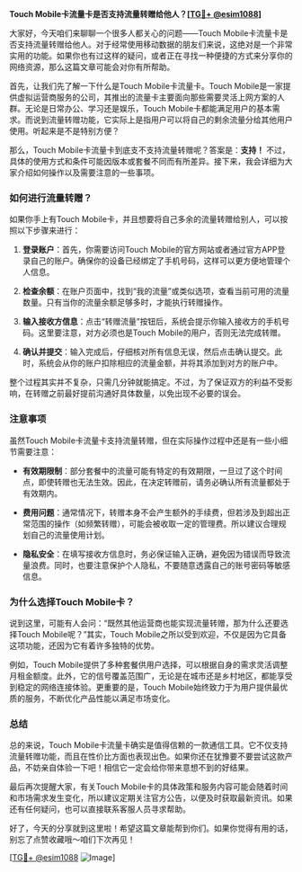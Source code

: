 **Touch Mobile卡流量卡是否支持流量转赠给他人？[[TG💪+ @esim1088](https://t.me/s/esim1088)]**

大家好，今天咱们来聊聊一个很多人都关心的问题——Touch Mobile卡流量卡是否支持流量转赠给他人。对于经常使用移动数据的朋友们来说，这绝对是一个非常实用的功能。如果你也有过这样的疑问，或者正在寻找一种便捷的方式来分享你的网络资源，那么这篇文章可能会对你有所帮助。

首先，让我们先了解一下什么是Touch Mobile卡流量卡。Touch Mobile是一家提供虚拟运营商服务的公司，其推出的流量卡主要面向那些需要灵活上网方案的人群。无论是日常办公、学习还是娱乐，Touch Mobile卡都能满足用户的基本需求。而说到流量转赠功能，它实际上是指用户可以将自己的剩余流量分给其他用户使用。听起来是不是特别方便？

那么，Touch Mobile卡流量卡到底支不支持流量转赠呢？答案是：**支持！** 不过，具体的使用方式和条件可能因版本或套餐不同而有所差异。接下来，我会详细为大家介绍如何操作以及需要注意的一些事项。

### **如何进行流量转赠？**

如果你手上有Touch Mobile卡，并且想要将自己多余的流量转赠给别人，可以按照以下步骤来进行：

1. **登录账户**：首先，你需要访问Touch Mobile的官方网站或者通过官方APP登录自己的账户。确保你的设备已经绑定了手机号码，这样可以更方便地管理个人信息。
   
2. **检查余额**：在账户页面中，找到“我的流量”或类似选项，查看当前可用的流量数量。只有当你的流量余额足够多时，才能执行转赠操作。

3. **输入接收方信息**：点击“转赠流量”按钮后，系统会提示你输入接收方的手机号码。这里要注意，对方必须也是Touch Mobile的用户，否则无法完成转赠。

4. **确认并提交**：输入完成后，仔细核对所有信息无误，然后点击确认提交。此时，系统会从你的账户扣除相应的流量金额，并将其添加到对方的账户中。

整个过程其实并不复杂，只需几分钟就能搞定。不过，为了保证双方的利益不受影响，在转赠之前最好提前沟通好具体数量，以免出现不必要的误会。

### **注意事项**

虽然Touch Mobile卡流量卡支持流量转赠，但在实际操作过程中还是有一些小细节需要注意：

- **有效期限制**：部分套餐中的流量可能有特定的有效期限，一旦过了这个时间点，即使转赠也无法生效。因此，在决定转赠前，请务必确认所有流量都处于有效期内。
  
- **费用问题**：通常情况下，转赠本身不会产生额外的手续费，但若涉及到超出正常范围的操作（如频繁转赠），可能会被收取一定的管理费。所以建议合理规划自己的流量使用计划。

- **隐私安全**：在填写接收方信息时，务必保证输入正确，避免因为错误而导致流量浪费。同时，也要注意保护个人隐私，不要随意透露自己的账号密码等敏感信息。

### **为什么选择Touch Mobile卡？**

说到这里，可能有人会问：“既然其他运营商也能实现流量转赠，那为什么还要选择Touch Mobile呢？”其实，Touch Mobile之所以受到欢迎，不仅是因为它具备这项功能，还因为它有着许多独特的优势。

例如，Touch Mobile提供了多种套餐供用户选择，可以根据自身的需求灵活调整月租金额度。此外，它的信号覆盖范围广，无论是在城市还是乡村地区，都能享受到稳定的网络连接体验。更重要的是，Touch Mobile始终致力于为用户提供最优质的服务，不断优化产品性能以满足市场变化。

### **总结**

总的来说，Touch Mobile卡流量卡确实是值得信赖的一款通信工具。它不仅支持流量转赠功能，而且在性价比方面也表现出色。如果你还在犹豫要不要尝试这款产品，不妨亲自体验一下吧！相信它一定会给你带来意想不到的好结果。

最后再次提醒大家，有关Touch Mobile卡的具体政策和服务内容可能会随着时间和市场需求发生变化，所以建议定期关注官方公告，以便及时获取最新资讯。如果还有任何疑问，也可以直接联系客服人员寻求帮助。

好了，今天的分享就到这里啦！希望这篇文章能帮到你们。如果你觉得有用的话，别忘了点赞收藏哦～咱们下次再见！

[[TG💪+ @esim1088](https://t.me/s/esim1088) ![Image](https://i.postimg.cc/4NQfJmqS/Snipaste-2025-05-13-00-14-12.png)]